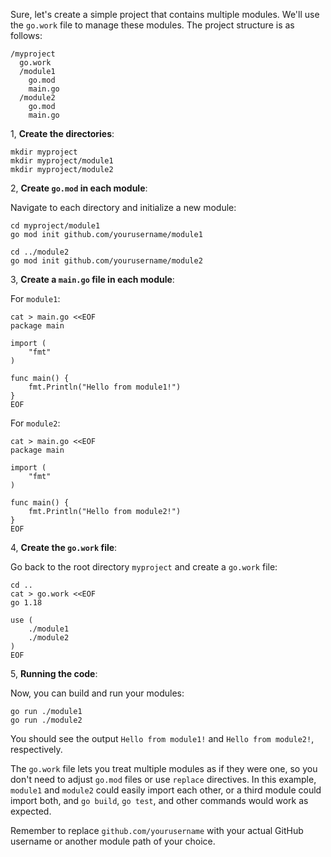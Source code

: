 Sure, let's create a simple project that contains multiple modules. We'll use the `go.work` file to manage these modules. The project structure is as follows:

```shell
/myproject
  go.work
  /module1
    go.mod
    main.go
  /module2
    go.mod
    main.go
```

 1, **Create the directories**:

```shell
mkdir myproject
mkdir myproject/module1
mkdir myproject/module2
```

 2, **Create `go.mod` in each module**:

Navigate to each directory and initialize a new module:

```shell
cd myproject/module1
go mod init github.com/yourusername/module1

cd ../module2
go mod init github.com/yourusername/module2
```

 3, **Create a `main.go` file in each module**:

For `module1`:

```shell
cat > main.go <<EOF
package main

import (
    "fmt"
)

func main() {
    fmt.Println("Hello from module1!")
}
EOF
```

For `module2`:

```shell
cat > main.go <<EOF
package main

import (
    "fmt"
)

func main() {
    fmt.Println("Hello from module2!")
}
EOF
```

 4, **Create the `go.work` file**:

Go back to the root directory `myproject` and create a `go.work` file:

```shell
cd ..
cat > go.work <<EOF
go 1.18

use (
    ./module1
    ./module2
)
EOF
```

 5, **Running the code**:

Now, you can build and run your modules:

```shell
go run ./module1
go run ./module2
```

You should see the output `Hello from module1!` and `Hello from module2!`, respectively.

The `go.work` file lets you treat multiple modules as if they were one, so you don't need to adjust `go.mod` files or use `replace` directives. In this example, `module1` and `module2` could easily import each other, or a third module could import both, and `go build`, `go test`, and other commands would work as expected.

Remember to replace `github.com/yourusername` with your actual GitHub username or another module path of your choice.

